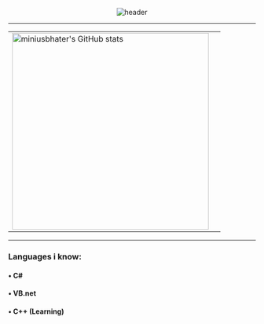 <!-- Profile README for miniusbhater -->

<p align="center">
  <img src="https://capsule-render.vercel.app/api?type=rounded&height=300&color=gradient&text=Hey!%20i'm%20miniusbhater&reversal=false&animation=twinkling&fontAlignY=50" alt="header"/>
</p>

------

<table align="center">
  <tr>
    <td>
      <img src="https://github-readme-stats.vercel.app/api?username=miniusbhater&show_icons=true&theme=radical&width=400&cache_seconds=1800" alt="miniusbhater's GitHub stats" width="400"/>
    </td>
    <td>
      <img 
    </td>
  </tr>
</table>

------

### Languages i know:

#### • C#
#### • VB.net
#### • C++ (Learning)

